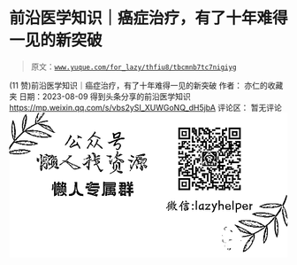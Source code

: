 # 前沿医学知识｜癌症治疗，有了十年难得一见的新突破

> 原文：[`www.yuque.com/for_lazy/thfiu8/tbcmnb7tc7nigiyg`](https://www.yuque.com/for_lazy/thfiu8/tbcmnb7tc7nigiyg)

<ne-h2 id="9dd70bab" data-lake-id="9dd70bab"><ne-heading-ext><ne-heading-anchor></ne-heading-anchor><ne-heading-fold></ne-heading-fold></ne-heading-ext><ne-heading-content><ne-text id="u005ceeab">(11 赞)前沿医学知识｜癌症治疗，有了十年难得一见的新突破</ne-text></ne-heading-content></ne-h2> <ne-p id="u4f7e04a9" data-lake-id="u4f7e04a9"><ne-text id="ucff630e2">作者： 亦仁的收藏夹</ne-text></ne-p> <ne-p id="ucf6496b7" data-lake-id="ucf6496b7"><ne-text id="ub5d1f9e3">日期：2023-08-09</ne-text></ne-p> <ne-p id="uc1e246f9" data-lake-id="uc1e246f9"><ne-text id="u6b79eb00">得到头条分享的前沿医学知识</ne-text></ne-p> <ne-p id="ub48e0f5d" data-lake-id="ub48e0f5d">[<ne-text id="uc9156918">https://mp.weixin.qq.com/s/vbs2ySI_XUWGoNQ_dH5jbA</ne-text>](https://mp.weixin.qq.com/s/vbs2ySI_XUWGoNQ_dH5jbA)</ne-p> <ne-hole id="u924fda62" data-lake-id="u924fda62"><ne-card data-card-name="hr" data-card-type="block" id="xhEBH" data-event-boundary="card"><ne-p id="u0767af60" data-lake-id="u0767af60"><ne-text id="u4519d73a">评论区：</ne-text></ne-p> <ne-p id="u4de6d0b8" data-lake-id="u4de6d0b8"><ne-text id="ud61ca9fb">暂无评论</ne-text></ne-p> <ne-p id="ucf01ff8a" data-lake-id="ucf01ff8a"><ne-card data-card-name="image" data-card-type="inline" id="rvz0e" data-event-boundary="card">![](img/894d30a529e7c37bcd3392323c99941c.png)  <ne-hole id="u8d74cc74" data-lake-id="u8d74cc74"><ne-card data-card-name="hr" data-card-type="block" id="yNDYV" data-event-boundary="card"></ne-card></ne-hole></ne-card></ne-p></ne-card></ne-hole>
